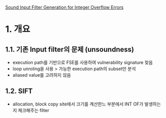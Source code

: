 [Sound Input Filter Generation for Integer Overflow Errors](https://www.cs.toronto.edu/~fanl/papers/sift-popl14.pdf)

# 1. 개요
## 1.1. 기존 Input filter의 문제 (unsoundness)
- execution path를 기반으로 FSE를 사용하여 vulnerability signature 찾음
- loop unroling을 사용 > 가능한 execution path의 subset만 분석
- aliased value를 고려하지 않음

## 1.2. SIFT
- allocation, block copy site에서 크기를 계산한느 부분에서 INT OF가 발생하는지 체크해주는 filter 


